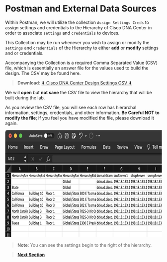 # Postman and External Data Sources

Within Postman, we will utilize the collection `Assign Settings Creds` to assign settings and credentials to the Hierarchy of Cisco DNA Center in order to associate `settings` and `credentials` to devices. 

This Collection may be run whenever you wish to assign or modify the `settings` and `credentials` of the Hierarchy to either **add** or **modify** settings and or credentials. 

Accompanying the Collection is a required Comma Separated Value (CSV) file, which is essentially an answer file for the values used to build the design. The CSV may be found here.

> **Download**: <a href="https://minhaskamal.github.io/DownGit/#/home?url=https://github.com/kebaldwi/DNAC-TEMPLATES/tree/master/LABS/LAB-I-Rest-API-Orchestration/csv/DNAC-Design-Settings.csv" target="_blank">⬇︎ Cisco DNA Center Design Settings CSV ⬇︎ </a>

We will **open** but **not save** the CSV file to view the hierarchy that will be built during the lab. 

As you review the CSV file, you will see each row has hierarchal information, settings, credentials, and other information. **Be Careful NOT to modify the file**; if you feel you have modified the file, please download it again.

<p align="center"><img src="./images/csv.png" width="800" height="345"></p>

> **Note**: You can see the settings begin to the right of the hierarchy.

> [**Next Section**](03-deploy.md)
